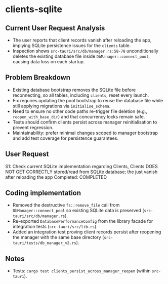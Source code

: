 # clients-sqlite

## Current User Request Analysis
- The user reports that client records vanish after reloading the app, implying SQLite persistence issues for the `clients` table.
- Inspection shows `src-tauri/src/db/manager.rs:58-78` unconditionally deletes the existing database file inside `DbManager::connect_pool`, causing data loss on each startup.

## Problem Breakdown
- Existing database bootstrap removes the SQLite file before reconnecting, so all tables, including `clients`, reset every launch.
- Fix requires updating the pool bootstrap to reuse the database file while still applying migrations via `initialise_schema`.
- Need to ensure no other code paths re-trigger file deletion (e.g., `reopen_with_base_dir`) and that concurrency locks remain safe.
- Tests should confirm clients persist across manager reinitialisation to prevent regression.
- Maintainability: prefer minimal changes scoped to manager bootstrap and add test coverage for persistence guarantees.

## User Request
S1: Check current SQLite implementation regarding Clients, Clients DOES NOT GET CORRECTLY stored/read from SQLite database; the just vanish after reloading the app
Completed: COMPLETED

## Coding implementation
- Removed the destructive `fs::remove_file` call from `DbManager::connect_pool` so existing SQLite data is preserved (`src-tauri/src/db/manager.rs`).
- Re-exported `DatabasePerformanceConfig` from the library facade for integration tests (`src-tauri/src/lib.rs`).
- Added an integration test proving client records persist after reopening the manager with the same base directory (`src-tauri/tests/db_manager_v2.rs`).

## Notes
- Tests: `cargo test clients_persist_across_manager_reopen` (within `src-tauri`).

